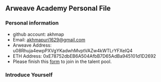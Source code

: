 ## Arweave Academy Personal File

### Personal information

- github account: akhmap
- Email: akhmapuri1629@gmail.com
- Arweave Address: u08Rhuja4ewpPXVgYKadwhMvptVAZw4kWTLrYFXeIQ4
- ETH Address: 0xE78752dbEB6A504AfbB7D65AdBa945101d1D2692
- Please finish this [form](https://docs.google.com/forms/d/e/1FAIpQLSfWA5fIIcBgmRppm3jNz5vmf9Mai_QMVil-2pO4r7YKn_Zhtw/viewform?usp=sf_link) to join in the talent pool.

### Introduce Yourself
